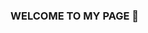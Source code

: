 ### WELCOME TO MY PAGE 👋

<!--
**TanHai1610/TanHai1610** is a ✨ _special_ ✨ repository because its `README.md` (this file) appears on your GitHub profile. <br>
My name is Hai Nguyen, I am a student at Hanoi University of Education, majoring in software technology.
🌱
## 📫 How to reach me: 

[![Linkedin](https://i.stack.imgur.com/gVE0j.png) LinkedIn](https://www.linkedin.com/in/h%E1%BA%A3i-nguy%E1%BB%85n-t%E1%BA%A5n-1b36a3309//) 
[![GitHub](https://i.stack.imgur.com/tskMh.png) GitHub]() 

![Hai's github stats](https://github-readme-stats-git-masterrstaa-rickstaa.vercel.app/api?username=uvipen&show_icons=true&theme=tokyonight&hide=contribs,prs,issues)
